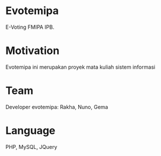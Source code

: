 # Evotemipa
E-Voting FMIPA IPB.

# Motivation
Evotemipa ini merupakan proyek mata kuliah sistem informasi

# Team
Developer evotemipa: Rakha, Nuno, Gema

# Language
PHP, MySQL, JQuery

